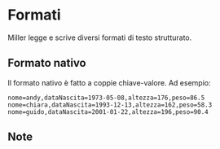 # Formati

Miller legge e scrive diversi formati di testo strutturato.

## Formato nativo

Il formato nativo è fatto a coppie chiave-valore. Ad esempio:

```
nome=andy,dataNascita=1973-05-08,altezza=176,peso=86.5
nome=chiara,dataNascita=1993-12-13,altezza=162,peso=58.3
nome=guido,dataNascita=2001-01-22,altezza=196,peso=90.4
```

## Note


